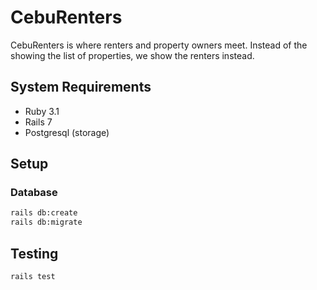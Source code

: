 # CebuRenters

CebuRenters is where renters and property owners meet. Instead of the showing the
list of properties, we show the renters instead.

## System Requirements
* Ruby 3.1
* Rails 7
* Postgresql (storage)

## Setup
### Database
```bash
rails db:create
rails db:migrate
```

## Testing
```bash
rails test
```
